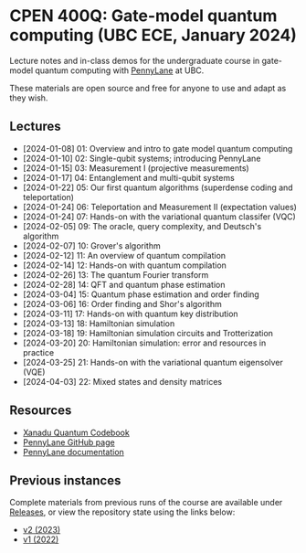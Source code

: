 # CPEN 400Q: Gate-model quantum computing (UBC ECE, January 2024)

Lecture notes and in-class demos for the undergraduate course in gate-model quantum computing with [PennyLane](https://github.com/PennyLaneAI/pennylane/) at UBC. 

These materials are open source and free for anyone to use and adapt as they
wish.

## Lectures

 - [2024-01-08] 01: Overview and intro to gate model quantum computing
 - [2024-01-10] 02: Single-qubit systems; introducing PennyLane
 - [2024-01-15] 03: Measurement I (projective measurements)
 - [2024-01-17] 04: Entanglement and multi-qubit systems 
 - [2024-01-22] 05: Our first quantum algorithms (superdense coding and teleportation)
 - [2024-01-24] 06: Teleportation and Measurement II (expectation values)
 - [2024-01-24] 07: Hands-on with the variational quantum classifer (VQC)
 - [2024-02-05] 09: The oracle, query complexity, and Deutsch's algorithm
 - [2024-02-07] 10: Grover's algorithm
 - [2024-02-12] 11: An overview of quantum compilation 
 - [2024-02-14] 12: Hands-on with quantum compilation
 - [2024-02-26] 13: The quantum Fourier transform
 - [2024-02-28] 14: QFT and quantum phase estimation
 - [2024-03-04] 15: Quantum phase estimation and order finding
 - [2024-03-06] 16: Order finding and Shor's algorithm
 - [2024-03-11] 17: Hands-on with quantum key distribution
 - [2024-03-13] 18: Hamiltonian simulation
 - [2024-03-18] 19: Hamiltonian simulation circuits and Trotterization
 - [2024-03-20] 20: Hamiltonian simulation: error and resources in practice
 - [2024-03-25] 21: Hands-on with the variational quantum eigensolver (VQE)
 - [2024-04-03] 22: Mixed states and density matrices
 
## Resources

 - [Xanadu Quantum Codebook](https://codebook.xanadu.ai/)
 - [PennyLane GitHub page](https://github.com/PennyLaneAI/pennylane/) 
 - [PennyLane documentation](https://pennylane.readthedocs.io/en/stable/)

## Previous instances

Complete materials from previous runs of the course are available under
[Releases](https://github.com/glassnotes/CPEN-400Q/releases), or view the
repository state using the links below:
 
 * [v2 (2023)](https://github.com/glassnotes/CPEN-400Q/tree/19060632843f782f1e9c510694d2fb2140ffe61a)
 * [v1 (2022)](https://github.com/glassnotes/CPEN-400Q/tree/e3a116153d07c8fa644d6ba88c3fe60259b9731f)
